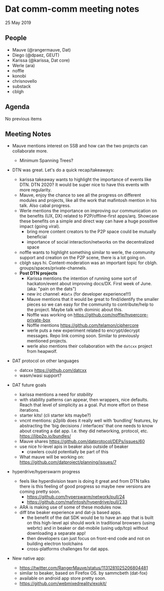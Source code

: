 # Dat comm-comm meeting notes

25 May 2019

## People
- Mauve (@rangermauve, Dat)
- Diego (@dpaez, GEUT)
- Karissa (@karissa, Dat core)
- Werle (ara)
- noffle
- konobi
- chrisnovello
- substack
- cblgh

## Agenda

No previous items

## Meeting Notes
- Mauve mentions interest on SSB and how can the two projects can collaborate more.
    - Minimum Spanning Trees?
- DTN was great. Let's do a quick recap/takeaways:
    - karissa takeaway wants to highlight the importance of events like DTN. DTN 2020? It would be super nice to have this events with more regularity.
    - Mauve, enjoy the chance to see all the progress on different modules and projects, like all the work that mafintosh mention in his talk. Also cabal progress.
    - Werle mentions the importance on improving our communication on the benefits (UX, DX) related to P2P/offline-first apps/arq. Showcase these benefits on a simple and direct way can have a huge possitive impact (going viral).
        - bring more content creators to the P2P space could be mutually beneficial
        - importance of social interaction/networks on the decentralized space
    - noffle wants to highlight something similar to werle, the community support and creation on the P2P scene, there is a lot going on.
    - cblgh says hi. Content-moderation was an important topic for cblgh. groups/spaces/private-channels.
    - **Post DTN projects**
        - Karissa mentions the intention of running some sort of hackaton/event about improving docs/DX. First week of June. (aka: "pain on the dats")
        - new irc channel: `#datx` (for developer experience!!!)
        - Mauve mentions that it would be great to find/identify the smaller pieces so we can easy for the community to contribute/help to the project. Maybe talk with dominic about this.
        - Noffle was working on https://github.com/noffle/hypercore-private-box
        - Noffle mentions https://github.com/telamon/ciphercore
        - werle puts a new experiment related to encrypt/decrypt messages. Repo link coming soon. Similar to previously mentioned projects.
        - werle also mentions their collaboration with the `datcxx` project from heapwolf.
- DAT protocol on other languages
    - datcxx https://github.com/datcxx
    - wasm/wasi support?
- DAT future goals
    - karissa mentions a need for _stability_
    - with stability patterns can appear, then wrappers, nice defaults. Reach that level of simplicity as a goal. Put more effort on these iterations.
    - starter kits! (cli starter kits maybe?)
    - vncnt mentions: p2plib does it really well with ‘bundling’ features, by abstracting the ‘big decisions / interfaces’ that one needs to know about creating a dat app. I.e. they did networking, protocol, etc. https://libp2p.io/bundles/
    - Mauve shares https://github.com/datprotocol/DEPs/issues/60
    - use nice hi-level apis in beaker also outside of beaker
        - crawlers could potentially be part of this
    - What mauve will be working on: https://github.com/datproject/planning/issues/7
- hyperdrive/hyperswarm progress
    - feels like hyperdivision team is doing it great and from DTN talks there is this feeling of good progress so maybe new versions are coming pretty soon.
        - https://github.com/hyperswarm/network/pull/24
        - https://github.com/mafintosh/hyperdrive/pull/233
    - ARA is making use of some of these modules now.
    - diff btw beaker experience and dat-js based apps.
        - the benefit of the dat SDK would be to have an app that is built on this high-level api should work in traditional browsers (using webrtc) and in beaker or dat-mobile (using udp/tcp) without downloading a separate app!
        - then developers can just focus on front-end code and not on building electron toolchains
        - cross-platforms challenges for dat apps.

- New native app:
    - https://twitter.com/RangerMauve/status/1131281025206804481
    - similar to beaker, based on Firefox OS. by sammcbeth (dat-fox)
    - available on android app store pretty soon.
    - https://github.com/webmixedreality/exokit/
